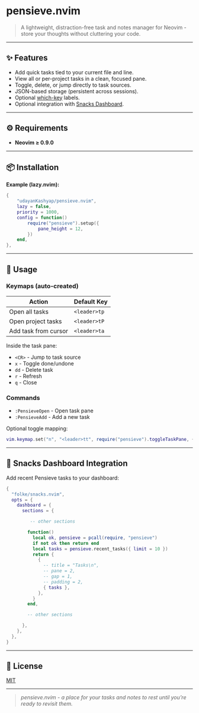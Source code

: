 # pensieve.nvim

> A lightweight, distraction-free task and notes manager for Neovim - store your thoughts without cluttering your code.

---

## ✨ Features

- Add quick tasks tied to your current file and line.
- View all or per-project tasks in a clean, focused pane.
- Toggle, delete, or jump directly to task sources.
- JSON-based storage (persistent across sessions).
- Optional [which-key](https://github.com/folke/which-key.nvim) labels.
- Optional integration with [Snacks Dashboard](https://github.com/folke/snacks.nvim).

---

## ⚙️ Requirements

- **Neovim ≥ 0.9.0**

---

## 📦 Installation

**Example (lazy.nvim):**

```lua
{
    "udayanKashyap/pensieve.nvim",
    lazy = false,
    priority = 1000,
    config = function()
        require("pensieve").setup({
            pane_height = 12,
        })
    end,
},
```

---

## 🧠 Usage

### Keymaps (auto-created)

| Action               | Default Key  |
| -------------------- | ------------ |
| Open all tasks       | `<leader>tp` |
| Open project tasks   | `<leader>tP` |
| Add task from cursor | `<leader>ta` |

Inside the task pane:

- `<CR>` - Jump to task source
- `x` - Toggle done/undone
- `dd` - Delete task
- `r` - Refresh
- `q` - Close

### Commands

- `:PensieveOpen` - Open task pane
- `:PensieveAdd` - Add a new task

Optional toggle mapping:

```lua
vim.keymap.set("n", "<leader>tt", require("pensieve").toggleTaskPane, { desc = "Toggle Task Pane" })
```

---

## 🧩 Snacks Dashboard Integration

Add recent Pensieve tasks to your dashboard:

```lua
{
  "folke/snacks.nvim",
  opts = {
    dashboard = {
      sections = {

         -- other sections

        function()
          local ok, pensieve = pcall(require, "pensieve")
          if not ok then return end
          local tasks = pensieve.recent_tasks({ limit = 10 })
          return {
            {
              -- title = "Tasks\n",
              -- pane = 2,
              -- gap = 1,
              -- padding = 2,
              { tasks },
            },
          }
        end,

        -- other sections

      },
    },
  },
}
```

---

## 🧾 License

[MIT](LICENSE)

---

> _pensieve.nvim - a place for your tasks and notes to rest until you’re ready to revisit them._
